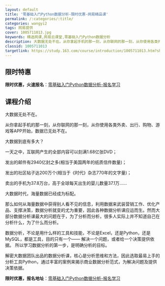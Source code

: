 ```yaml
---
layout: default
title: '零基础入门Python数据分析-限时优惠-网易精品课'
permalink: /:categories/:title/
categories: wangyi2
tags: 网易提供
cover: 1005711013.jpg
keywords: 精选网课,网易云课堂,零基础入门Python数据分析
description: 大数据无处不在。从你拿起手机的那一刻，从你联网的那一刻，从你使用各类外卖、出行、购物、游戏等APP开始，数据已无处不在。
classid: 1005711013
targetlink: https://study.163.com/course/introduction/1005711013.htm?share=1&shareId=1025206652&utm_campaign=share&utm_medium=iphoneShare&utm_source=&utm_u=1025206652
---
```


## 限时特惠

**限时优惠，火速报名**：[零基础入门Python数据分析-报名学习](https://study.163.com/course/introduction/1005711013.htm?share=1&shareId=1025206652&utm_campaign=share&utm_medium=iphoneShare&utm_source=&utm_u=1025206652)

## 课程介绍

大数据无处不在。

从你拿起手机的那一刻，从你联网的那一刻，从你使用各类外卖、出行、购物、游戏等APP开始，数据已无处不在。

大数据到底有多大？



一天之中，互联网产生的全部内容可以刻满1.68亿张DVD；

发出的邮件有2940亿封之多(相当于美国两年的纸质信件数量)；

发出的社区帖子达200万个(相当于《时代》杂志770年的文字量)；

卖出的手机为37.8万台，高于全球每天出生的婴儿数量37.1万……

大数据时代，海量数据已经成为标配。



那么如何从海量数据中获得别人看不见的信息，利用数据来武装营销工作、优化产品、支撑决策，数据分析就变的尤为重要，因此各种数据分析课应运而生。然而大部分数据分析课最大的问题在于，为了分析而分析，很多人实际上并不知道自己在分析什么，为了什么而分析。



数据分析，不论是用什么样的工具和技能，不论是Excel，还是Python，还是MySQL，都是工具，目的只有一个—— 解决一个问题，或者给一个决策提供依据。 所以学习数据分析的第一步，是明确分析的目标。



解密大数据团队出品的数据分析课，核心是分析思维和方法，因此选取最易上手的分析工具Python，通过丰富的案例来揭示商业数据分析范式，为解决问题及提供决策依据。

**限时优惠，报名地址**：[零基础入门Python数据分析-报名学习](https://study.163.com/course/introduction/1005711013.htm?share=1&shareId=1025206652&utm_campaign=share&utm_medium=iphoneShare&utm_source=&utm_u=1025206652)

